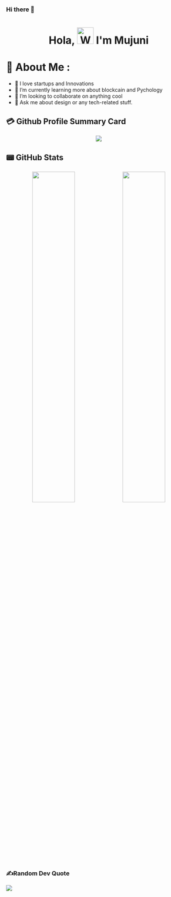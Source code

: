 ### Hi there 👋

<!--
**MujuniReal/MujuniReal** is a ✨ _special_ ✨ repository because its `README.md` (this file) appears on your GitHub profile.

Here are some ideas to get you started:

- 🔭 I’m currently working on ...
- 🌱 I’m currently learning ...
- 👯 I’m looking to collaborate on ...
- 🤔 I’m looking for help with ...
- 💬 Ask me about ...
- 📫 How to reach me: ...
- 😄 Pronouns: ...
- ⚡ Fun fact: ...
-->
<h1 align="center"> Hola, <img src="https://raw.githubusercontent.com/nixin72/nixin72/master/wave.gif" 
         alt="Waving hand animated gif"
         height="45"
         width="45" /> I'm Mujuni</h1>

# 💫 About Me :
- 💞️  I love startups and Innovations
- 🌱 I’m currently learning more about blockcain and Pychology 
- 🔭 I’m looking to collaborate on anything cool
- 💬 Ask me about design or any tech-related stuff.
  
## 💳 Github Profile Summary Card
<p align="center">
  <img src="https://github-profile-summary-cards.vercel.app/api/cards/profile-details?username=MujuniReal&theme=vue"/>
</p>

  ## 📟 GitHub Stats
<p align="center">
	<img width="48%" src="https://github-readme-stats.vercel.app/api?username=MujuniReal&show_icons=true&theme=vue" />
	<img width="48%" src="https://github-readme-streak-stats.herokuapp.com/?user=MujuniReal&theme=vue" />
</p>

### ✍️Random Dev Quote
![](https://quotes-github-readme.vercel.app/api?type=horizontal&theme=vue)
